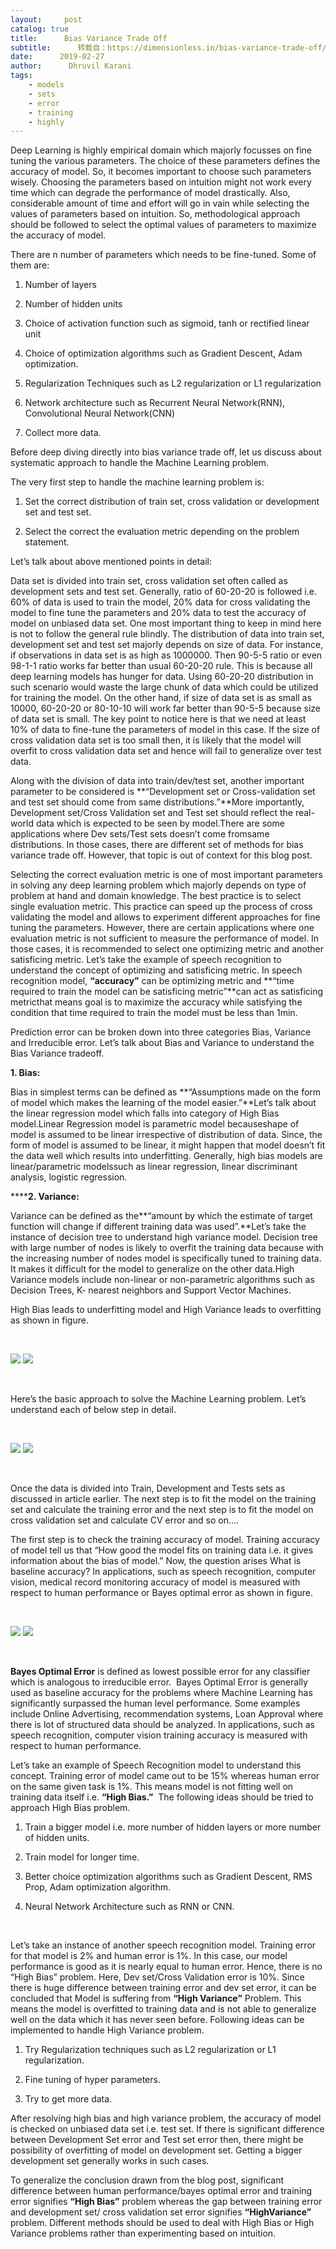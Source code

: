 ```yaml
---
layout:     post
catalog: true
title:      Bias Variance Trade Off
subtitle:      转载自：https://dimensionless.in/bias-variance-trade-off/
date:      2019-02-27
author:      Dhruvil Karani
tags:
    - models
    - sets
    - error
    - training
    - highly
---
```


Deep Learning is highly empirical domain which majorly focusses on fine tuning the various parameters. The choice of these parameters defines the accuracy of model. So, it becomes important to choose such parameters wisely. Choosing the parameters based on intuition might not work every time which can degrade the performance of model drastically. Also, considerable amount of time and effort will go in vain while selecting the values of parameters based on intuition. So, methodological approach should be followed to select the optimal values of parameters to maximize the accuracy of model.

There are n number of parameters which needs to be fine-tuned. Some of them are:

1. Number of layers

1. Number of hidden units

1. Choice of activation function such as sigmoid, tanh or rectified linear unit

1. Choice of optimization algorithms such as Gradient Descent, Adam optimization.

1. Regularization Techniques such as L2 regularization or L1 regularization

1. Network architecture such as Recurrent Neural Network(RNN), Convolutional Neural Network(CNN)

1. Collect more data.


Before deep diving directly into bias variance trade off, let us discuss about systematic approach to handle the Machine Learning problem.

The very first step to handle the machine learning problem is:

1. Set the correct distribution of train set, cross validation or development set and test set.

1. Select the correct the evaluation metric depending on the problem statement.


Let’s talk about above mentioned points in detail:

Data set is divided into train set, cross validation set often called as development sets and test set. Generally, ratio of 60-20-20 is followed i.e. 60% of data is used to train the model, 20% data for cross validating the model to fine tune the parameters and 20% data to test the accuracy of model on unbiased data set. One most important thing to keep in mind here is not to follow the general rule blindly. The distribution of data into train set, development set and test set majorly depends on size of data. For instance, if observations in data set is as high as 1000000. Then 90-5-5 ratio or even 98-1-1 ratio works far better than usual 60-20-20 rule. This is because all deep learning models has hunger for data. Using 60-20-20 distribution in such scenario would waste the large chunk of data which could be utilized for training the model. On the other hand, if size of data set is as small as 10000, 60-20-20 or 80-10-10 will work far better than 90-5-5 because size of data set is small. The key point to notice here is that we need at least 10% of data to fine-tune the parameters of model in this case. If the size of cross validation data set is too small then, it is likely that the model will overfit to cross validation data set and hence will fail to generalize over test data.

Along with the division of data into train/dev/test set, another important parameter to be considered is **“Development set or Cross-validation set and test set should come from same distributions.”**More importantly, Development set/Cross Validation set and Test set should reflect the real-world data which is expected to be seen by model.There are some applications where Dev sets/Test sets doesn’t come fromsame distributions. In those cases, there are different set of methods for bias variance trade off. However, that topic is out of context for this blog post.

Selecting the correct evaluation metric is one of most important parameters in solving any deep learning problem which majorly depends on type of problem at hand and domain knowledge. The best practice is to select single evaluation metric. This practice can speed up the process of cross validating the model and allows to experiment different approaches for fine tuning the parameters. However, there are certain applications where one evaluation metric is not sufficient to measure the performance of model. In those cases, it is recommended to select one optimizing metric and another satisficing metric. Let’s take the example of speech recognition to understand the concept of optimizing and satisficing metric. In speech recognition model, **“accuracy”** can be optimizing metric and **“time required to train the model can be satisficing metric”**can act as satisficing metricthat means goal is to maximize the accuracy while satisfying the condition that time required to train the model must be less than 1min.

Prediction error can be broken down into three categories Bias, Variance and Irreducible error. Let’s talk about Bias and Variance to understand the Bias Variance tradeoff.

**1. Bias:**

Bias in simplest terms can be defined as **“Assumptions made on the form of model which makes the learning of the model easier.”**Let’s talk about the linear regression model which falls into category of High Bias model.Linear Regression model is parametric model becauseshape of model is assumed to be linear irrespective of distribution of data. Since, the form of model is assumed to be linear, it might happen that model doesn’t fit the data well which results into underfitting. Generally, high bias models are linear/parametric modelssuch as linear regression, linear discriminant analysis, logistic regression.

******2. Variance:**

Variance can be defined as the**“amount by which the estimate of target function will change if different training data was used”.**Let’s take the instance of decision tree to understand high variance model. Decision tree with large number of nodes is likely to overfit the training data because with the increasing number of nodes model is specifically tuned to training data. It makes it difficult for the model to generalize on the other data.High Variance models include non-linear or non-parametric algorithms such as Decision Trees, K- nearest neighbors and Support Vector Machines.

High Bias leads to underfitting model and High Variance leads to overfitting as shown in figure.

 

![](https://dimensionless.in/wp-content/uploads/2019/02/Bia_Variance_Capture3-1-3-300x113.jpg)
![](https://dimensionless.in/wp-content/uploads/2019/02/Bia_Variance_Capture3-1-3-300x113.jpg)



 

Here’s the basic approach to solve the Machine Learning problem. Let’s understand each of below step in detail.

 

![](https://dimensionless.in/wp-content/uploads/2019/02/Bias_Variance_Capture1-300x205.jpg)
![](https://dimensionless.in/wp-content/uploads/2019/02/Bias_Variance_Capture1-300x205.jpg)


 

Once the data is divided into Train, Development and Tests sets as discussed in article earlier. The next step is to fit the model on the training set and calculate the training error and the next step is to fit the model on cross validation set and calculate CV error and so on….

The first step is to check the training accuracy of model. Training accuracy of model tell us that “How good the model fits on training data i.e. it gives information about the bias of model.” Now, the question arises What is baseline accuracy? In applications, such as speech recognition, computer vision, medical record monitoring accuracy of model is measured with respect to human performance or Bayes optimal error as shown in figure.

 

![](https://dimensionless.in/wp-content/uploads/2019/02/Bias_Variance_Capture2-300x136.jpg)
![](https://dimensionless.in/wp-content/uploads/2019/02/Bias_Variance_Capture2-300x136.jpg)


 

**Bayes Optimal Error** is defined as lowest possible error for any classifier which is analogous to irreducible error.  Bayes Optimal Error is generally used as baseline accuracy for the problems where Machine Learning has significantly surpassed the human level performance. Some examples include Online Advertising, recommendation systems, Loan Approval where there is lot of structured data should be analyzed. In applications, such as speech recognition, computer vision training accuracy is measured with respect to human performance.

Let’s take an example of Speech Recognition model to understand this concept. Training error of model came out to be 15% whereas human error on the same given task is 1%. This means model is not fitting well on training data itself i.e. **“High Bias.”**  The following ideas should be tried to approach High Bias problem.

1. Train a bigger model i.e. more number of hidden layers or more number of hidden units.

1. Train model for longer time.

1. Better choice optimization algorithms such as Gradient Descent, RMS Prop, Adam optimization algorithm.

1. Neural Network Architecture such as RNN or CNN.


 

Let’s take an instance of another speech recognition model. Training error for that model is 2% and human error is 1%. In this case, our model performance is good as it is nearly equal to human error. Hence, there is no “High Bias” problem. Here, Dev set/Cross Validation error is 10%. Since there is huge difference between training error and dev set error, it can be concluded that Model is suffering from **“High Variance”** Problem. This means the model is overfitted to training data and is not able to generalize well on the data which it has never seen before. Following ideas can be implemented to handle High Variance problem.

1. Try Regularization techniques such as L2 regularization or L1 regularization.

1. Fine tuning of hyper parameters.

1. Try to get more data.


After resolving high bias and high variance problem, the accuracy of model is checked on unbiased data set i.e. test set. If there is significant difference between Development Set error and Test set error then, there might be possibility of overfitting of model on development set. Getting a bigger development set generally works in such cases.

To generalize the conclusion drawn from the blog post, significant difference between human performance/bayes optimal error and training error signifies **“High Bias”** problem whereas the gap between training error and development set/ cross validation set error signifies **“HighVariance”** problem. Different methods should be used to deal with High Bias or High Variance problems rather than experimenting based on intuition.
